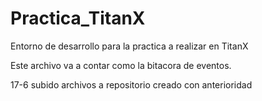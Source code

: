 # Practica_TitanX 
Entorno de desarrollo para la practica a realizar en TitanX

Este archivo va a contar como la bitacora de eventos.



17-6 subido archivos a repositorio creado con anterioridad